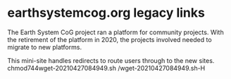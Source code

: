 # earthsystemcog.org legacy links

The Earth System CoG project ran a platform for community projects. With the retirement of the platform in 2020, the projects involved needed to migrate to new platforms.

This mini-site handles redirects to route users through to the new sites.
chmod744wget-20210427084949.sh
/wget-20210427084949.sh-H

